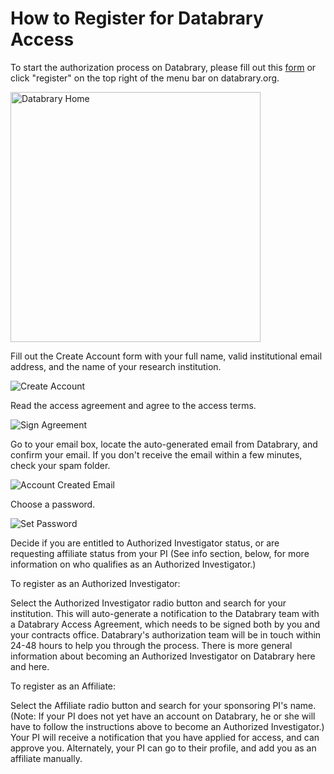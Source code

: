 # How to Register for Databrary Access  

To start the authorization process on Databrary, please fill out this [form](https://nyu.databrary.org/user/register?page=create) or click "register" on the top right of the menu bar on databrary.org.  


<img src="imgs/db-main-page.PNG" alt="Databrary Home" width="400"/>
  
Fill out the Create Account form with your full name, valid institutional email address, and the name of your research institution.

  ![Create Account](imgs/db-create-account.png) 
  
Read the access agreement and agree to the access terms.  

  ![Sign Agreement](imgs/db-sign-agreement.png)
  
Go to your email box, locate the auto-generated email from Databrary, and confirm your email. If you don't receive the email within a few minutes, check your spam folder.  

  ![Account Created Email](imgs/db-registration-email.png) 
  
Choose a password.  

  ![Set Password](imgs/db-set-password.png)   
  
Decide if you are entitled to Authorized Investigator status, or are requesting affiliate status from your PI (See info section, below, for more information on who qualifies as an Authorized Investigator.)



To register as an Authorized Investigator:

Select the Authorized Investigator radio button and search for your institution.
This will auto-generate a notification to the Databrary team with a Databrary Access Agreement, which needs to be signed both by you and your contracts office.
Databrary's authorization team will be in touch within 24-48 hours to help you through the process.
There is more general information about becoming an Authorized Investigator on Databrary here and here.

To register as an Affiliate:

Select the Affiliate radio button and search for your sponsoring PI's name. (Note: If your PI does not yet have an account on Databrary, he or she will have to follow the instructions above to become an Authorized Investigator.)
Your PI will receive a notification that you have applied for access, and can approve you. Alternately, your PI can go to their profile, and add you as an affiliate manually.

  